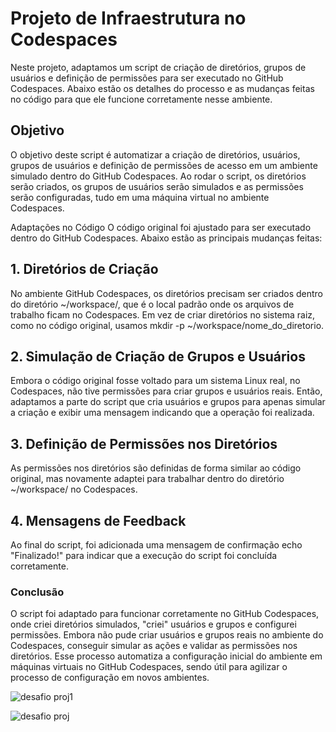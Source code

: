 # Projeto de Infraestrutura no Codespaces
Neste projeto, adaptamos um script de criação de diretórios, grupos de usuários e definição de permissões para ser executado no GitHub Codespaces. Abaixo estão os detalhes do processo e as mudanças feitas no código para que ele funcione corretamente nesse ambiente.

## Objetivo
O objetivo deste script é automatizar a criação de diretórios, usuários, grupos de usuários e definição de permissões de acesso em um ambiente simulado dentro do GitHub Codespaces. Ao rodar o script, os diretórios serão criados, os grupos de usuários serão simulados e as permissões serão configuradas, tudo em uma máquina virtual no ambiente Codespaces.

Adaptações no Código
O código original foi ajustado para ser executado dentro do GitHub Codespaces. Abaixo estão as principais mudanças feitas:

## 1. Diretórios de Criação
No ambiente GitHub Codespaces, os diretórios precisam ser criados dentro do diretório ~/workspace/, que é o local padrão onde os arquivos de trabalho ficam no Codespaces. Em vez de criar diretórios no sistema raiz, como no código original, usamos mkdir -p ~/workspace/nome_do_diretorio.

## 2. Simulação de Criação de Grupos e Usuários
Embora o código original fosse voltado para um sistema Linux real, no Codespaces, não tive permissões para criar grupos e usuários reais. Então, adaptamos a parte do script que cria usuários e grupos para apenas simular a criação e exibir uma mensagem indicando que a operação foi realizada.

## 3. Definição de Permissões nos Diretórios
As permissões nos diretórios são definidas de forma similar ao código original, mas novamente adaptei para trabalhar dentro do diretório ~/workspace/ no Codespaces.

## 4. Mensagens de Feedback
Ao final do script, foi adicionada uma mensagem de confirmação echo "Finalizado!" para indicar que a execução do script foi concluída corretamente.

### Conclusão
O script foi adaptado para funcionar corretamente no GitHub Codespaces, onde criei diretórios simulados, "criei" usuários e grupos e configurei permissões. Embora não pude criar usuários e grupos reais no ambiente do Codespaces, conseguir simular as ações e validar as permissões nos diretórios. Esse processo automatiza a configuração inicial do ambiente em máquinas virtuais no GitHub Codespaces, sendo útil para agilizar o processo de configuração em novos ambientes.

![desafio  proj1](https://github.com/user-attachments/assets/db3f14f2-de98-4301-a899-8a1498e51722)



![desafio  proj](https://github.com/user-attachments/assets/ca526605-488e-4130-8ce6-9985a2d855ec)




